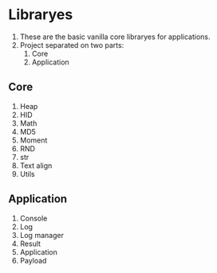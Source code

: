 # Libraryes

1. These are the basic vanilla core libraryes for applications.
0. Project separated on two parts:
    1. Core
    0. Application



## Core

1. Heap
0. HID
0. Math
0. MD5
0. Moment
0. RND
0. str
0. Text align
0. Utils



## Application

1. Console
0. Log
0. Log manager
0. Result
0. Application
0. Payload
 


